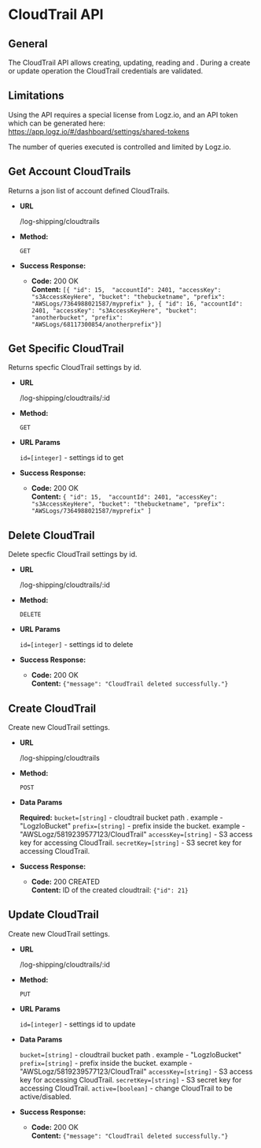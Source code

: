 # CloudTrail API

## General
The CloudTrail API allows creating, updating, reading and .
During a create or update operation the CloudTrail credentials are validated.

## Limitations
Using the API requires a special license from Logz.io, and an API token which can be generated here: https://app.logz.io/#/dashboard/settings/shared-tokens 

The number of queries executed is controlled and limited by Logz.io.


**Get Account CloudTrails**
----
  Returns a json list of account defined CloudTrails.

* **URL**

  /log-shipping/cloudtrails

* **Method:**

  `GET`

* **Success Response:**

  * **Code:** 200 OK <br />
    **Content:** `[{
    	"id": 15, 
    	"accountId": 2401,
    	"accessKey": "s3AccessKeyHere",
    	"bucket": "thebucketname",
    	"prefix": "AWSLogs/7364988021587/myprefix"
    }, { "id": 16, "accountId": 2401, "accessKey": "s3AccessKeyHere", "bucket": "anotherbucket", "prefix": "AWSLogs/68117300854/anotherprefix"}]`


**Get Specific CloudTrail**
----
  Returns specfic CloudTrail settings by id.

* **URL**

  /log-shipping/cloudtrails/:id

* **Method:**

  `GET`

*  **URL Params**
 
   `id=[integer]` - settings id to get

* **Success Response:**

  * **Code:** 200 OK <br />
    **Content:** `{
    	"id": 15, 
    	"accountId": 2401,
    	"accessKey": "s3AccessKeyHere",
    	"bucket": "thebucketname",
    	"prefix": "AWSLogs/7364988021587/myprefix"
    ]`


**Delete CloudTrail**
----
  Delete specfic CloudTrail settings by id.

* **URL**

  /log-shipping/cloudtrails/:id

* **Method:**

  `DELETE`

*  **URL Params**
 
   `id=[integer]` - settings id to delete

* **Success Response:**

  * **Code:** 200 OK <br />
    **Content:** `{"message": "CloudTrail deleted successfully."}`


**Create CloudTrail**
----
  Create new CloudTrail settings.

* **URL**

  /log-shipping/cloudtrails

* **Method:**

  `POST`

*  **Data Params**

	**Required:**
   `bucket=[string]` - cloudtrail bucket path .
   		example - "LogzIoBucket"
   `prefix=[string]` - prefix inside the bucket.
   		example - "AWSLogz/5819239577123/CloudTrail"
   `accessKey=[string]` - S3 access key for accessing CloudTrail.
   `secretKey=[string]` - S3 secret key for accessing CloudTrail.

* **Success Response:**

  * **Code:** 200 CREATED <br />
    **Content:** ID of the created cloudtrail:
    	`{"id": 21}`

**Update CloudTrail**
----
  Create new CloudTrail settings.

* **URL**

  /log-shipping/cloudtrails/:id

* **Method:**

  `PUT`

*  **URL Params**
 
   `id=[integer]` - settings id to update

*  **Data Params**

   `bucket=[string]` - cloudtrail bucket path .
   		example - "LogzIoBucket"
   `prefix=[string]` - prefix inside the bucket.
   		example - "AWSLogz/5819239577123/CloudTrail"
   `accessKey=[string]` - S3 access key for accessing CloudTrail.
   `secretKey=[string]` - S3 secret key for accessing CloudTrail.
   `active=[boolean]` - change CloudTrail to be active/disabled.

* **Success Response:**

  * **Code:** 200 OK <br />
    **Content:** `{"message": "CloudTrail deleted successfully."}`